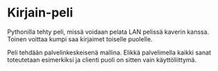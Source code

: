 # Kirjain-peli
Pythonilla tehty peli, missä voidaan pelata LAN pelissä kaverin kanssa. Toinen voittaa kumpi saa kirjaimet toiselle puolelle.


Peli tehdään palvelinkeskeisenä mallina. Elikkä palvelimella kaikki sanat toteutetaan esimerkiksi ja clienti puoli on sitten vain käyttöliittymä.